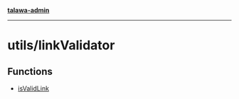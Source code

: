 [**talawa-admin**](../../README.md)

***

# utils/linkValidator

## Functions

- [isValidLink](functions/isValidLink.md)
